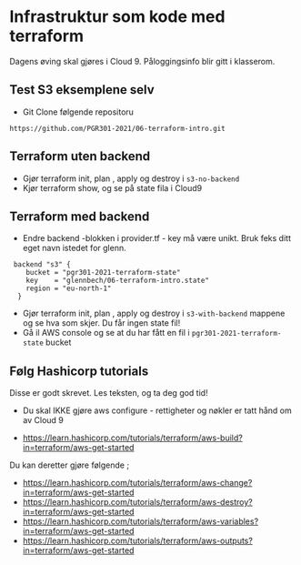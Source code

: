 # Infrastruktur som kode med terraform 

Dagens øving skal gjøres i Cloud 9. Påloggingsinfo blir gitt i klasserom.

## Test S3 eksemplene selv 

* Git Clone følgende repositoru 
```
https://github.com/PGR301-2021/06-terraform-intro.git
```

## Terraform uten backend 

* Gjør terraform init, plan , apply og destroy i  ```s3-no-backend``` 
* Kjør terraform show, og se på state fila i Cloud9

## Terraform med backend 

* Endre backend -blokken i provider.tf - key må være unikt. Bruk feks ditt eget navn istedet for glenn.

```hcl
 backend "s3" {
    bucket = "pgr301-2021-terraform-state"
    key    = "glennbech/06-terraform-intro.state"
    region = "eu-north-1"
  }
```

* Gjør terraform init, plan , apply og destroy i ```s3-with-backend``` mappene og se hva som skjer. Du får ingen state fil!
* Gå il AWS console og se at du har fått en fil i ```pgr301-2021-terraform-state``` bucket

## Følg Hashicorp tutorials 

Disse er godt skrevet. Les teksten, og ta deg god tid!

* Du skal IKKE gjøre aws configure  - rettigheter og nøkler er tatt hånd om av Cloud 9

* https://learn.hashicorp.com/tutorials/terraform/aws-build?in=terraform/aws-get-started

Du kan deretter gjøre følgende ;

* https://learn.hashicorp.com/tutorials/terraform/aws-change?in=terraform/aws-get-started
* https://learn.hashicorp.com/tutorials/terraform/aws-destroy?in=terraform/aws-get-started
* https://learn.hashicorp.com/tutorials/terraform/aws-variables?in=terraform/aws-get-started
* https://learn.hashicorp.com/tutorials/terraform/aws-outputs?in=terraform/aws-get-started
